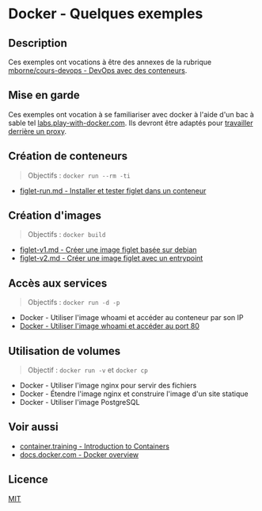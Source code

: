 # Docker - Quelques exemples

## Description

Ces exemples ont vocations à être des annexes de la rubrique [mborne/cours-devops - DevOps avec des conteneurs](https://mborne.github.io/cours-devops/conteneurs.html#1).

## Mise en garde

Ces exemples ont vocation à se familiariser avec docker à l'aide d'un bac à sable tel [labs.play-with-docker.com](https://labs.play-with-docker.com/). Ils devront être adaptés pour [travailler derrière un proxy](docs/travailler-avec-proxy.md).

## Création de conteneurs

> Objectifs : `docker run --rm -ti`

* [figlet-run.md - Installer et tester figlet dans un conteneur](figlet-run.md)

## Création d'images

> Objectifs : `docker build`

* [figlet-v1.md - Créer une image figlet basée sur debian](figlet-v1.md)
* [figlet-v2.md - Créer une image figlet avec un entrypoint](figlet-v2.md)

## Accès aux services

> Objectifs : `docker run -d -p`

* Docker - Utiliser l'image whoami et accéder au conteneur par son IP
* [Docker - Utiliser l'image whoami et accéder au port 80](whoami-port.md)

## Utilisation de volumes

> Objectif : `docker run -v` et `docker cp`

* Docker - Utiliser l'image nginx pour servir des fichiers
* Docker - Étendre l'image nginx et construire l'image d'un site statique
* Docker - Utiliser l'image PostgreSQL

## Voir aussi

* [container.training - Introduction to Containers](https://container.training/intro-selfpaced.yml.html#1)
* [docs.docker.com - Docker overview](https://docs.docker.com/get-started/overview/)

## Licence

[MIT](LICENSE)
